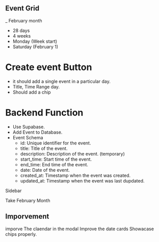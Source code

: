 ## Event Grid
_ February month
- 28 days
- 4 weeks
- Monday (Week start)
- Saturday (February 1)

# Create event Button
- it should add a single event in a particular day.
- Title, Time Range day.
- Should add a chip

# Backend Function
- Use Supabase.
- Add Event to Database.
- Event Schema
  - id: Unique identifier for the event.
  - title: Title of the event.
  - description: Description of the event. (temporary)
  - start_time: Start time of the event.
  - end_time: End time of the event.
  - date: Date of the event.
  - created_at: Timestamp when the event was created.
  - updated_at: Timestamp when the event was last dupdated.

Sidebar

Take February Month


## Imporvement
imporve  The claendar in the modal
Improve the date cards
Showacase chips properly.